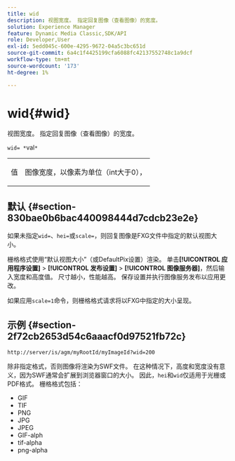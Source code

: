 ```yaml
---
title: wid
description: 视图宽度。 指定回复图像（查看图像）的宽度。
solution: Experience Manager
feature: Dynamic Media Classic,SDK/API
role: Developer,User
exl-id: 5edd045c-600e-4295-9672-04a5c3bc651d
source-git-commit: 6a4c1f4425199cfa6088fc42137552748c1a9dcf
workflow-type: tm+mt
source-wordcount: '173'
ht-degree: 1%

---
```


# wid{#wid}

视图宽度。 指定回复图像（查看图像）的宽度。

`wid= *`val`*`

<table id="simpletable_8229FEFB366F4A799C206FD3E3C601BA"> 
 <tr class="strow"> 
  <td class="stentry"> <p><span class="codeph"> <span class="varname">值</span></span> </p> </td> 
  <td class="stentry"> <p>图像宽度，以像素为单位（int大于0）， </p></td> 
 </tr> 
</table>

## 默认 {#section-830bae0b6bac440098444d7cdcb23e2e}

如果未指定`wid=`、`hei=`或`scale=`，则回复图像是FXG文件中指定的默认视图大小。

栅格格式使用“默认视图大小”（或DefaultPix设置）渲染。 单击&#x200B;**[!UICONTROL 应用程序设置]** > **[!UICONTROL 发布设置]** > **[!UICONTROL 图像服务器]**，然后输入宽度和高度值。 尺寸越小，性能越高。 保存设置并执行图像服务发布以应用更改。

如果应用`scale=1`命令，则栅格格式请求将以FXG中指定的大小呈现。

## 示例 {#section-2f72cb2653d54c6aaacf0d97521fb72c}

`http://server/is/agm/myRootId/myImageId?wid=200`

除非指定格式，否则图像将渲染为SWF文件。 在这种情况下，高度和宽度没有意义，因为SWF通常会扩展到浏览器窗口的大小。 因此，`hei`和`wid`仅适用于光栅或PDF格式。 栅格格式包括：

* GIF
* TIF
* PNG
* JPG
* JPEG
* GIF-alph
* tif-alpha
* png-alpha
